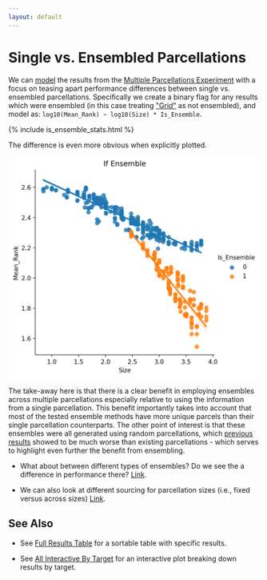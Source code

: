 ```yaml
---
layout: default
---
```


# Single vs. Ensembled Parcellations

We can [model](./intro_to_results#modelling-results) the results from the [Multiple Parcellations Experiment](./multiple_parcellations_setup.html)
with a focus on teasing apart performance differences between single vs. ensembled parcellations. Specifically we create
a binary flag for any results which were ensembled (in this case treating ["Grid"](./multiple_parcellations_setup#grid) as not ensembled), and
model as: `log10(Mean_Rank) ~ log10(Size) * Is_Ensemble`.

{% include is_ensemble_stats.html %}

The difference is even more obvious when explicitly plotted.

![Is Ensemble](https://raw.githubusercontent.com/sahahn/parc_scaling/master/analyze/Figures/is_ensemble.png)

The take-away here is that there is a clear benefit in employing ensembles across multiple parcellations especially relative to using the
information from a single parcellation. This benefit importantly takes into account that most of the tested ensemble methods have more unique parcels than
their single parcellation counterparts. The other point of interest is that these ensembles were all generated using random parcellations,
which [previous results](./base_results.html) showed to be much worse than existing parcellations - which serves to highlight even further
the benefit from ensembling.

- What about between different types of ensembles? Do we see the a difference in performance there? [Link](./ensemble_comparison.html).

- We can also look at different sourcing for parcellation sizes (i.e., fixed versus across sizes) [Link](./ensemble_comparison#fixed-vs-across-sizes).

## See Also

- See [Full Results Table](./full_results.html) for a sortable table with specific results.

- See [All Interactive By Target](./interactive7.html) for an interactive plot breaking down results by target.